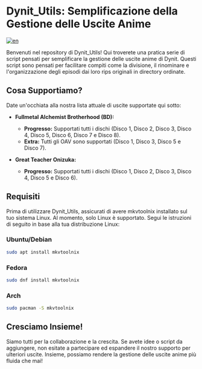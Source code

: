 # Dynit_Utils: Semplificazione della Gestione delle Uscite Anime

[![en](https://img.shields.io/badge/lang-en-red.svg)](https://github.com/GalacticSage/dynit_utils/blob/main/README.md)

Benvenuti nel repository di Dynit_Utils! Qui troverete una pratica serie di script pensati per semplificare la gestione delle uscite anime di Dynit. Questi script sono pensati per facilitare compiti come la divisione, il rinominare e l'organizzazione degli episodi dai loro rips originali in directory ordinate.

## Cosa Supportiamo?

Date un'occhiata alla nostra lista attuale di uscite supportate qui sotto:

- **Fullmetal Alchemist Brotherhood (BD):** 
  - **Progresso:** Supportati tutti i dischi (Disco 1, Disco 2, Disco 3, Disco 4, Disco 5, Disco 6, Disco 7 e Disco 8).
  - **Extra:** Tutti gli OAV sono supportati (Disco 1, Disco 3, Disco 5 e Disco 7).

- **Great Teacher Onizuka:**
  - **Progresso:** Supportati tutti i dischi (Disco 1, Disco 2, Disco 3, Disco 4, Disco 5 e Disco 6).
## Requisiti

Prima di utilizzare Dynit_Utils, assicurati di avere mkvtoolnix installato sul tuo sistema Linux. Al momento, solo Linux è supportato. Segui le istruzioni di seguito in base alla tua distribuzione Linux:

### Ubuntu/Debian
```bash
sudo apt install mkvtoolnix
```
### Fedora
```bash
sudo dnf install mkvtoolnix
```
### Arch
```bash
sudo pacman -S mkvtoolnix
```

## Cresciamo Insieme!

Siamo tutti per la collaborazione e la crescita. Se avete idee o script da aggiungere, non esitate a partecipare ed espandere il nostro supporto per ulteriori uscite. Insieme, possiamo rendere la gestione delle uscite anime più fluida che mai!
